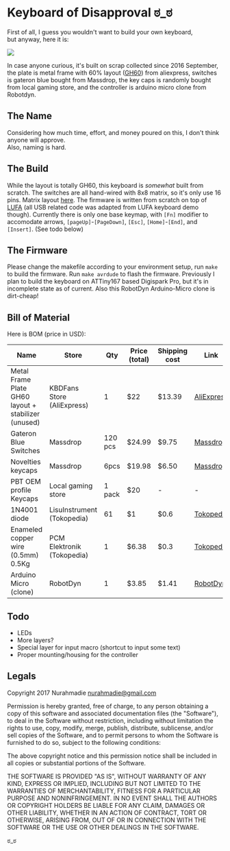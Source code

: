 # Keyboard of Disapproval ಠ_ಠ

First of all, I guess you wouldn't want to build your own keyboard,  
but anyway, here it is:

<img src="https://f4.fudanchii.net/shx/2017/02/IMG_20170212_224547.jpg"></img>

In case anyone curious, it's built on scrap collected since 2016 September, the plate is metal frame with 60% layout ([GH60](http://blog.komar.be/introducing-the-gh60-keyboard-project/)) from aliexpress,
switches is gateron blue bought from Massdrop, the key caps is randomly bought from local gaming store, 
and the controller is arduino micro clone from Robotdyn.

## The Name
Considering how much time, effort, and money poured on this, I don't think anyone will approve.  
Also, naming is hard.

## The Build
While the layout is totally GH60, this keyboard is _somewhat_ built from scratch. The switches are all hand-wired with 8x8 matrix, so it's only use 16 pins. Matrix layout [here](https://github.com/fudanchii/keyboard_of_disapproval/blob/master/arduino_micro/keymap.c). The firmware is written from scratch on top of [LUFA](https://github.com/abcminiuser/lufa) (all USB related code was adapted from LUFA keyboard demo though). 
 Currently there is only one base keymap, with `[Fn]` modifier to accomodate arrows, `[pageUp]`-`[PageDown]`, `[Esc]`, `[Home]`-`[End]`, and `[Insert]`. (See todo below)

## The Firmware
Please change the makefile according to your environment setup, run `make` to build the firmware. Run `make avrdude` to flash the firmware.
Previously I plan to build the keyboard on ATTiny167 based Digispark Pro, but it's in incomplete state as of current. Also this RobotDyn Arduino-Micro clone is dirt-cheap!

## Bill of Material
Here is BOM (price in USD):

Name | Store | Qty | Price (total) | Shipping cost | Link
--- | --- | --- | --- | --- | ---
Metal Frame Plate GH60 layout + stabilizer (unused) | KBDFans Store (AliExpress) | 1 | $22 | $13.39 | [AliExpress](https://www.aliexpress.com/item/Steel-plate-GH60-mechanical-keyboard-poker2-electro-coating-steel-plate-gaming-keyboard-FACEU-keyboard-metal-case/32722949125.html)
Gateron Blue Switches | Massdrop | 120 pcs | $24.99 | $9.75 | [Massdrop](https://www.massdrop.com/buy/23991)
Novelties keycaps | Massdrop | 6pcs | $19.98 | $6.50 | [Massdrop](https://www.massdrop.com/buy/25017)
PBT OEM profile Keycaps | Local gaming store | 1 pack | $20 | - | -
1N4001 diode | LisuInstrument (Tokopedia) | 61 | $1 | $0.6 | [Tokopedia](https://www.tokopedia.com/lisuinstrument/1n4001-do-41-in4001-1a-50v-rectifie-diode)
Enameled copper wire (0.5mm) 0.5Kg | PCM Elektronik (Tokopedia) | 1 | $6.38 | $0.3 | [Tokopedia](https://www.tokopedia.com/pcmjakarta/kawat-email-tembaga-01-02-03-04-05-06-08-1mm-2mm-3mm-pilih-aja)
Arduino Micro (clone) | RobotDyn | 1 | $3.85 | $1.41 | [RobotDyn](http://robotdyn.com/catalog/boards/micro_atmega32u4_mu/)

## Todo

- LEDs
- More layers?
- Special layer for input macro (shortcut to input some text)
- Proper mounting/housing for the controller

## Legals

Copyright 2017 Nurahmadie <nurahmadie@gmail.com>

Permission is hereby granted, free of charge, to any person obtaining a copy of this software and associated documentation files (the "Software"), to deal in the Software without restriction, including without limitation the rights to use, copy, modify, merge, publish, distribute, sublicense, and/or sell copies of the Software, and to permit persons to whom the Software is furnished to do so, subject to the following conditions:

The above copyright notice and this permission notice shall be included in all copies or substantial portions of the Software.

THE SOFTWARE IS PROVIDED "AS IS", WITHOUT WARRANTY OF ANY KIND, EXPRESS OR IMPLIED, INCLUDING BUT NOT LIMITED TO THE WARRANTIES OF MERCHANTABILITY, FITNESS FOR A PARTICULAR PURPOSE AND NONINFRINGEMENT. IN NO EVENT SHALL THE AUTHORS OR COPYRIGHT HOLDERS BE LIABLE FOR ANY CLAIM, DAMAGES OR OTHER LIABILITY, WHETHER IN AN ACTION OF CONTRACT, TORT OR OTHERWISE, ARISING FROM, OUT OF OR IN CONNECTION WITH THE SOFTWARE OR THE USE OR OTHER DEALINGS IN THE SOFTWARE.


ಠ_ಠ
